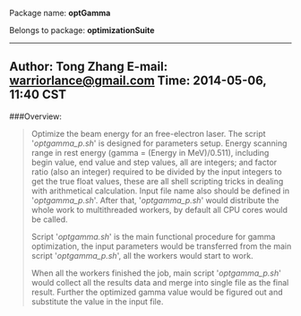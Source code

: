 Package name: **optGamma**

Belongs to package: **optimizationSuite**

-----------------------------------------
Author: Tong Zhang
E-mail: warriorlance@gmail.com
Time:   2014-05-06, 11:40 CST
-----------------------------------------

###Overview:
>	Optimize the beam energy for an free-electron laser. The script
>	'*optgamma_p.sh*' is designed for parameters setup. Energy 
>	scanning range in rest energy (gamma = (Energy in MeV)/0.511),
>	including begin value, end value and step values, all are integers;
>	and factor ratio (also an integer) required to be divided by the 
>	input integers to get the true float values, these are all shell
>	scripting tricks in dealing with arithmetical calculation. 
>	Input file name also should be defined in '*optgamma_p.sh*'.
>	After that, '*optgamma_p.sh*' would distribute the whole work
>	to multithreaded workers, by default all CPU cores would be called.
>
>	Script '*optgamma.sh*' is the main functional procedure for 
>	gamma optimization, the input parameters would be transferred from
>	the main script '*optgamma_p.sh*', all the workers would start
>	to work.
>
>	When all the workers finished the job, main script '*optgamma_p.sh*'
>	would collect all the results data and merge into single file as the
>	final result. Further the optimized gamma value would be figured out
>	and substitute the value in the input file.
